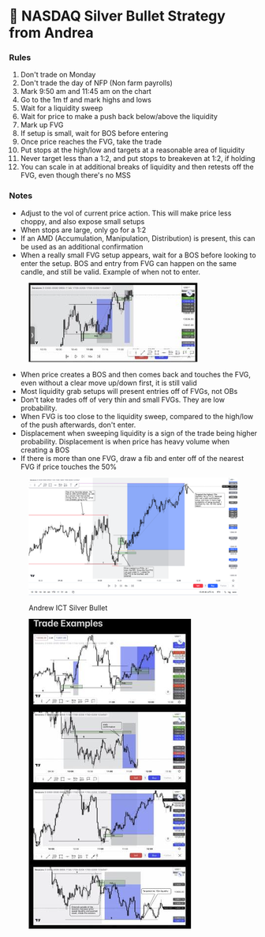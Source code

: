 # 🎯 NASDAQ Silver Bullet Strategy from Andrea

### Rules

1. Don't trade on Monday
2. Don't trade the day of NFP (Non farm payrolls)
3. Mark 9:50 am and 11:45 am on the chart
4. Go to the 1m tf and mark highs and lows
5. Wait for a liquidity sweep
6. Wait for price to make a push back below/above the liquidity
7. Mark up FVG
8. If setup is small, wait for BOS before entering
9. Once price reaches the FVG, take the trade
10. Put stops at the high/low and targets at a reasonable area of liquidity
11. Never target less than a 1:2, and put stops to breakeven at 1:2, if holding
12. You can scale in at additional breaks of liquidity and then retests off the FVG, even though there's no MSS

### Notes

* Adjust to the vol of current price action. This will make price less choppy, and also expose small setups
* When stops are large, only go for a 1:2
* If an AMD (Accumulation, Manipulation, Distribution) is present, this can be used as an additional confirmation
* When a really small FVG setup appears, wait for a BOS before looking to enter the setup. BOS and entry from FVG can happen on the same candle, and still be valid. Example of when not to enter.

<figure><img src="../.gitbook/assets/image (15) (1) (1) (1).png" alt=""><figcaption></figcaption></figure>

* When price creates a BOS and then comes back and touches the FVG, even without a clear move up/down first, it is still valid
* Most liquidity grab setups will present entries off of FVGs, not OBs
* Don't take trades off of very thin and small FVGs. They are low probability.
* When FVG is too close to the liquidity sweep, compared to the high/low of the push afterwards, don't enter.
* Displacement when sweeping liquidity is a sign of the trade being higher probability. Displacement is when price has heavy volume when creating a BOS
* If there is more than one FVG, draw a fib and enter off of the nearest FVG if price touches the 50%

<figure><img src="../.gitbook/assets/image (15) (2) (1) (1).png" alt=""><figcaption><p>Andrew ICT Silver Bullet</p></figcaption></figure>

<figure><img src="../.gitbook/assets/image (6) (1) (3).png" alt=""><figcaption></figcaption></figure>


